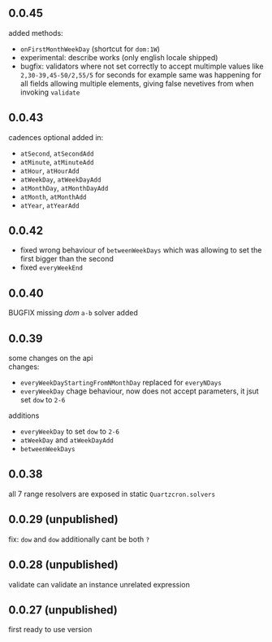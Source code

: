 ## 0.0.45
added methods:
- `onFirstMonthWeekDay` (shortcut for `dom:1W`)
- experimental: describe works (only english locale shipped)
- bugfix: validators where not set correctly to accept multimple values like `2,30-39,45-50/2,55/5` for seconds for example
    same was happening for all fields allowing multiple elements, giving false nevetives from when invoking `validate`


## 0.0.43  
cadences optional added in:  
- `atSecond`, `atSecondAdd`
- `atMinute`, `atMinuteAdd`
- `atHour`, `atHourAdd`
- `atWeekDay`, `atWeekDayAdd`
- `atMonthDay`, `atMonthDayAdd`
- `atMonth`, `atMonthAdd`
- `atYear`, `atYearAdd`


## 0.0.42  
- fixed wrong behaviour of `betweenWeekDays`
    which was allowing to set the first bigger than the second  
- fixed `everyWeekEnd`

## 0.0.40  
BUGFIX missing _dom_ `a-b` solver added  

## 0.0.39
some changes on the api  
changes: 
- `everyWeekDayStartingFromNMonthDay` replaced for `everyNDays`  
- `everyWeekDay` chage behaviour, now does not accept parameters, it jsut set `dow` to `2-6`

additions
- `everyWeekDay` to set `dow` to `2-6`
- `atWeekDay` and `atWeekDayAdd`
- `betweenWeekDays`


## 0.0.38  
all 7 range resolvers are exposed in static `Quartzcron.solvers`  

## 0.0.29 (unpublished)  
fix: `dow` and `dow` additionally cant be both `?`  

## 0.0.28 (unpublished) 
validate can validate an instance unrelated expression  

## 0.0.27 (unpublished) 
first ready to use version  
